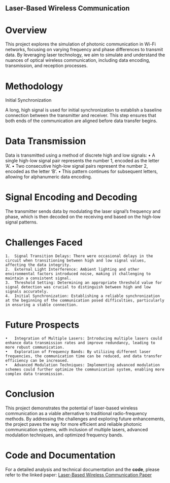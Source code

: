 ## Laser-Based Wireless Communication

# Overview

This project explores the simulation of photonic communication in Wi-Fi networks, focusing on varying frequency and phase differences to transmit data. By leveraging laser technology, we aim to simulate and understand the nuances of optical wireless communication, including data encoding, transmission, and reception processes.

# Methodology

Initial Synchronization

A long, high signal is used for initial synchronization to establish a baseline connection between the transmitter and receiver. This step ensures that both ends of the communication are aligned before data transfer begins.

# Data Transmission

Data is transmitted using a method of discrete high and low signals:
	•	A single high-low signal pair represents the number 1, encoded as the letter ‘A’.
	•	Two consecutive high-low signal pairs represent the number 2, encoded as the letter ‘B’.
	•	This pattern continues for subsequent letters, allowing for alphanumeric data encoding.

# Signal Encoding and Decoding

The transmitter sends data by modulating the laser signal’s frequency and phase, which is then decoded on the receiving end based on the high-low signal patterns.

# Challenges Faced
	1.	Signal Transition Delays: There were occasional delays in the circuit when transitioning between high and low signal values, affecting the data integrity.
	2.	External Light Interference: Ambient lighting and other environmental factors introduced noise, making it challenging to maintain a consistent signal.
	3.	Threshold Setting: Determining an appropriate threshold value for signal detection was crucial to distinguish between high and low signals accurately.
	4.	Initial Synchronization: Establishing a reliable synchronization at the beginning of the communication posed difficulties, particularly in ensuring a stable connection.

# Future Prospects
	•	Integration of Multiple Lasers: Introducing multiple lasers could enhance data transmission rates and improve redundancy, leading to more robust communication.
	•	Exploration of Frequency Bands: By utilizing different laser frequencies, the communication time can be reduced, and data transfer efficiency can be increased.
	•	Advanced Modulation Techniques: Implementing advanced modulation schemes could further optimize the communication system, enabling more complex data transmission.

# Conclusion

This project demonstrates the potential of laser-based wireless communication as a viable alternative to traditional radio-frequency methods. By addressing the challenges and exploring future enhancements, the project paves the way for more efficient and reliable photonic communication systems, with inclusion of multiple lasers, advanced modulation techniques, and optimized frequency bands.

# Code and Documentation

For a detailed analysis and technical documentation and the **code**, please refer to the linked paper: [Laser-Based Wireless Communication Paper](https://iitgnacin-my.sharepoint.com/:b:/g/personal/23110334_iitgn_ac_in/ERaP6oIndxJFivPPv5zZU1oB4PGTzJmV_qZ0f7bsHcz34Q?e=xuISmt)

